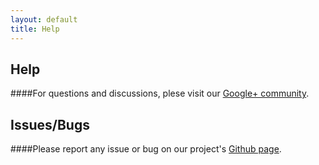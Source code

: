 ```yaml
---
layout: default
title: Help
---
```


## Help
####For questions and discussions, plese visit our [Google+ community](https://plus.google.com/communities/101698609208460903442).<br/>

## Issues/Bugs

####Please report any issue or bug on our project's [Github page](http://github.com/sikuli/sikuli-slides/issues).
